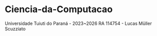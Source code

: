 # Ciencia-da-Computacao
Universidade Tuiuti do Paraná - 2023~2026
RA 114754 - Lucas Müller Scuzziato
